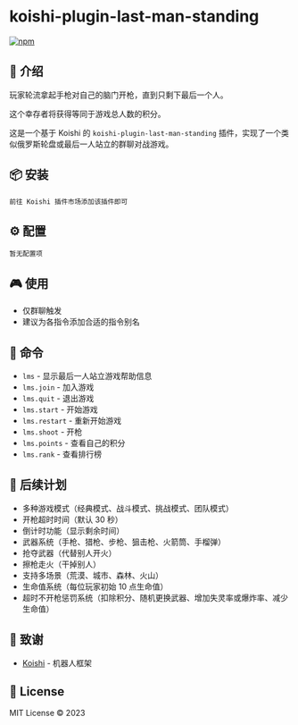 # koishi-plugin-last-man-standing

[![npm](https://img.shields.io/npm/v/koishi-plugin-last-man-standing?style=flat-square)](https://www.npmjs.com/package/koishi-plugin-last-man-standing)

## 🎈 介绍

玩家轮流拿起手枪对自己的脑门开枪，直到只剩下最后一个人。

这个幸存者将获得等同于游戏总人数的积分。

这是一个基于 Koishi 的 `koishi-plugin-last-man-standing` 插件，实现了一个类似俄罗斯轮盘或最后一人站立的群聊对战游戏。


## 📦 安装

```
前往 Koishi 插件市场添加该插件即可
```

## ⚙️ 配置

```
暂无配置项
```

## 🎮 使用

- 仅群聊触发
- 建议为各指令添加合适的指令别名

## 📝 命令

* `lms` - 显示最后一人站立游戏帮助信息
* `lms.join` - 加入游戏
* `lms.quit` - 退出游戏
* `lms.start` - 开始游戏
* `lms.restart` - 重新开始游戏
* `lms.shoot` - 开枪
* `lms.points` - 查看自己的积分
* `lms.rank` - 查看排行榜

## 🌠 后续计划

* 多种游戏模式（经典模式、战斗模式、挑战模式、团队模式）
* 开枪超时时间（默认 30 秒）
* 倒计时功能（显示剩余时间）
* 武器系统（手枪、猎枪、步枪、狙击枪、火箭筒、手榴弹）
* 抢夺武器（代替别人开火）
* 擦枪走火（干掉别人）
* 支持多场景（荒漠、城市、森林、火山）
* 生命值系统（每位玩家初始 10 点生命值）
* 超时不开枪惩罚系统（扣除积分、随机更换武器、增加失灵率或爆炸率、减少生命值）

## 🙏 致谢

* [Koishi](https://koishi.chat/) - 机器人框架

## 📄 License

MIT License © 2023